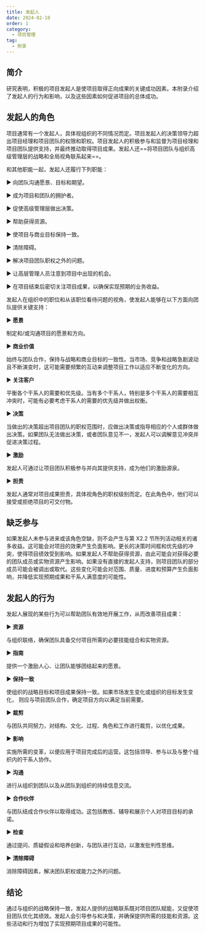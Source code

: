 ```yaml
---
title: 发起人
date: 2024-02-18
order: 1
category:
  - 项目管理
tag:
  - 附录
---
```


## 简介

研究表明，积极的项目发起人是使项目取得正向成果的关键成功因素。本附录介绍了发起人的行为和影响，以及这些因素如何促进项目的总体成功。 

## 发起人的角色

项目通常有一个发起人，具体视组织的不同情况而定。项目发起人的决策领导力超出项目经理和项目团队的权限和职权。项目发起人的积极参与和监督为项目经理和项目团队提供支持，并最终推动取得项目成果。发起人还==将项目团队与组织高级管理层的战略和全局视角联系起来==。

和其他职能一起，发起人还履行下列职能：

▶ 向团队沟通愿景、目标和期望。

▶ 成为项目和团队的拥护者。 

▶ 促使高级管理层做出决策。 

▶ 帮助获得资源。 

▶ 使项目与商业目标保持一致。 

▶ 清除障碍。 

▶ 解决项目团队职权之外的问题。 

▶ 让高层管理人员注意到项目中出现的机会。 

▶ 在项目结束后密切关注项目成果，以确保实现预期的业务收益。

发起人在组织中的职位和从该职位看待问题的视角，使发起人能够在以下方面向团队提供关键支持：

▶ **愿景**

制定和/或沟通项目的愿景和方向。

▶ **商业价值**

始终与团队合作，保持与战略和商业目标的一致性。当市场、竞争和战略急剧波动且不断演变时，这可能需要频繁的互动来调整项目工作以适应不断变化的方向。

▶ **关注客户**

平衡各个干系人的需要和优先级。当有多个干系人，特别是多个干系人的需要相互冲突时，可能有必要考虑干系人的需要的优先级并做出权衡。

▶ **决策**

当做出的决策超出项目团队的职权范围时，应做出决策或指导相应的个人或群体做出决策。如果团队无法做出决策，或者团队意见不一，发起人可以调解意见冲突并促进决策过程。

▶ **激励**

发起人可通过让项目团队积极参与并向其提供支持，成为他们的激励源泉。

▶ **担责**

发起人通常对项目成果担责，具体视角色的职权级别而定。在此角色中，他们可以接受或拒绝项目的可交付物。

## 缺乏参与

如果发起人未参与进来或该角色空缺，则不会产生与第 X2.2 节所列活动相关的诸多收益。这可能会对项目的效果产生负面影响。更长的决策时间框和优先级的冲突，使得项目绩效受到影响。如果发起人不帮助获得资源，由此可能会对获得必要的团队成员或实物资源产生影响。如果没有直接的发起人支持，则项目团队的部分成员可能会被调出或取代。这些变化可能会对范围、质量、进度和预算产生负面影响，并降低实现预期成果和干系人满意度的可能性。

## 发起人的行为

发起人展现的某些行为可以帮助团队有效地开展工作，从而改善项目成果：

▶ **资源**

与组织联络，确保团队具备交付项目所需的必要技能组合和实物资源。

▶ **指南**

提供一个激励人心、让团队能够团结起来的愿景。

▶ **保持一致**

使组织的战略目标和项目成果保持一致。如果市场发生变化或组织的目标发生变化， 则应与项目团队合作，确定项目方向以满足当前需要。

▶ **裁剪**

与团队共同努力，对结构、文化、过程、角色和工作进行裁剪，以优化成果。

▶ **影响**

实施所需的变革，以便应用于项目完成后的运营。这包括领导、参与以及与整个组织内的干系人协作。

▶ **沟通**

进行从组织到团队以及从团队到组织的持续信息交流。

▶ **合作伙伴**

与团队结成合作伙伴以取得成功。这包括教练、辅导和展示个人对项目目标的承诺。

▶ **检查**

通过提问、质疑假设和培养创新，与团队进行互动，以激发批判性思维。

▶ **清除障碍**

消除障碍因素，解决团队职权或能力之外的问题。

## 结论

通过与组织的战略保持一致，发起人提供的战略联系既对项目团队赋能，又促使项目团队优化其绩效。发起人会引导参与和决策，并确保提供所需的技能和资源。这些活动和行为增加了实现预期项目成果的可能性。
